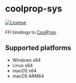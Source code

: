 ﻿# coolprop-sys

[![License](https://img.shields.io/github/license/portyanikhin/rfluids)](https://github.com/portyanikhin/rfluids/blob/main/LICENSE)

FFI bindings to [CoolProp](https://coolprop.github.io/CoolProp/).

## Supported platforms

- Windows x64
- Linux x64
- macOS x64
- macOS ARM64
